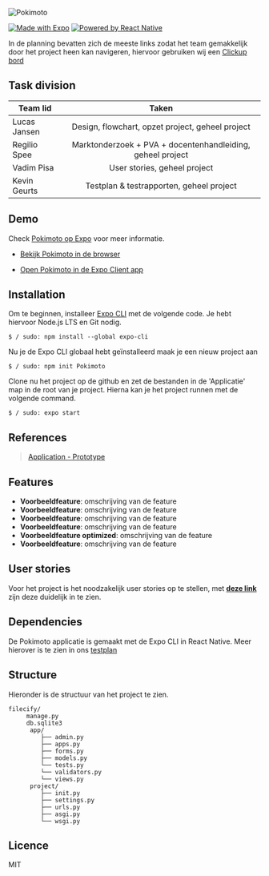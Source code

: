 ![Pokimoto](https://i.imgur.com/KeKNemU.png)

[![Made with Expo](https://img.shields.io/badge/Made%20with%20Expo-000000.svg?style=flat&logo=Expo&labelColor=000)](https://expo.io/)
[![Powered by React Native](https://img.shields.io/badge/Powered%20by%20React%20Native-000000.svg?style=flat&logo=React&labelColor=000)](https://expo.io/)

In de planning bevatten zich de meeste links zodat het team gemakkelijk door het project heen kan navigeren, hiervoor gebruiken wij een [Clickup bord](https://share.clickup.com/b/h/6-36232147-2/7dfafeeca8a42eb)

## Task division

| Team lid      | Taken |
| ------------- |:-------------:| 
| Lucas Jansen     |  Design, flowchart, opzet project, geheel project | 
| Regilio Spee      | Marktonderzoek + PVA + docentenhandleiding, geheel project |  
| Vadim Pisa | User stories, geheel project  |  
| Kevin Geurts | Testplan & testrapporten, geheel project   |  

## Demo

Check [Pokimoto op Expo](https://expo.io/@wlaj/projects/Pokimoto) voor meer informatie.

- [Bekijk Pokimoto in de browser](https://expo.io/appetize-simulator?url=https://expo.io/@wlaj/Pokimoto)

- [Open Pokimoto in de Expo Client app](https://i.imgur.com/uAgdSWf.png)

## Installation

Om te beginnen, installeer [Expo CLI](https://docs.expo.io/get-started/installation/) met de volgende code. Je hebt hiervoor Node.js LTS en Git nodig.

```
$ / sudo: npm install --global expo-cli
```

Nu je de Expo CLI globaal hebt geïnstalleerd maak je een nieuw project aan 

```
$ / sudo: npm init Pokimoto
```

Clone nu het project op de github en zet de bestanden in de 'Applicatie' map in de root van je project. Hierna 
kan je het project runnen met de volgende command.

```
$ / sudo: expo start
```

## References
 
 > [Application - Prototype ](https://www.figma.com/file/UTJiwc1ZpikpogRQdU6AYo/Pokimoto-Applicatie?node-id=0%3A1)
 
 

## Features

- **Voorbeeldfeature**: omschrijving van de feature
- **Voorbeeldfeature**: omschrijving van de feature
- **Voorbeeldfeature**: omschrijving van de feature
- **Voorbeeldfeature**: omschrijving van de feature
- **Voorbeeldfeature optimized**: omschrijving van de feature
- **Voorbeeldfeature**: omschrijving van de feature

 
## User stories

Voor het project is het noodzakelijk user stories op te stellen, met **[deze link](https://doc.clickup.com/p/h/49v6f-43/f7cde536d7a3445)** zijn deze duidelijk in te zien.


## Dependencies

De Pokimoto applicatie is gemaakt met de Expo CLI in React Native. Meer hierover is te zien in ons [testplan](https://doc.clickup.com/p/h/49v6f-162/66812d24d3fe11f)


## Structure

Hieronder is de structuur van het project te zien. 

```
filecify/
     manage.py
     db.sqlite3
      app/
         ├── admin.py
         ├── apps.py
         ├── forms.py
         ├── models.py
         └── tests.py
         └── validators.py
         └── views.py
      project/
         ├── init.py
         ├── settings.py
         ├── urls.py
         ├── asgi.py
         └── wsgi.py
```

## Licence

MIT
